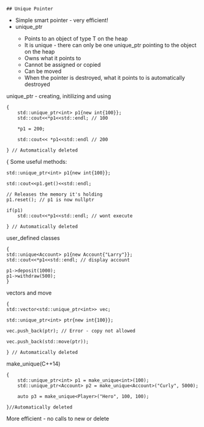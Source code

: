     ## Unique Pointer
<ul>
    <li>
    Simple smart pointer - very efficient!
    </li>
    <li>
    unique_ptr<T>
        <ul>
            <li>Points to an object of type T on the heap
            </li>
            <li>
                It is unique - there can only be one unique_ptr<T> pointing to the object on the heap
            </li>
            <li>
                Owns what it points to
            </li>
            <li>
            Cannot be assigned or copied
            </li>
            <li>
                Can be moved
            </li>
            <li>
                When the pointer is destroyed, what it points to is automatically destroyed
            </li>
        </ul>
    </li>
</ul>

unique_ptr - creating, initilizing and using

```
{
    std::unique_ptr<int> p1{new int{100}};
    std::cout<<*p1<<std::endl; // 100

    *p1 = 200;

    std::cout<< *p1<<std::endl // 200

} // Automatically deleted
```
{
Some useful methods:

```
std::unique_ptr<int> p1{new int{100}};

std::cout<<p1.get()<<std::endl; 

// Releases the memory it's holding
p1.reset(); // p1 is now nullptr

if(p1)
    std::cout<<*p1<<std::endl; // wont execute

} // Automatically deleted
```

user_defined classes
```
{
std::unique<Account> p1{new Account{"Larry"}};
std::cout<<*p1<<std::endl; // display account

p1->deposit(1000);
p1->withdraw(500);
}
```

vectors and move
```
{
std::vector<std::unique_ptr<int>> vec;

std::unique_ptr<int> ptr{new int{100}};

vec.push_back(ptr); // Error - copy not allowed

vec.push_back(std::move(ptr));

} // Automatically deleted
```

make_unique(C++14)

```
{
    std::unique_ptr<int> p1 = make_unique<int>(100);
    std::unique_ptr<Account> p2 = make_unique<Account>("Curly", 5000);

    auto p3 = make_unique<Player>("Hero", 100, 100);

}//Automatically deleted
```

More efficient - no calls to new or delete